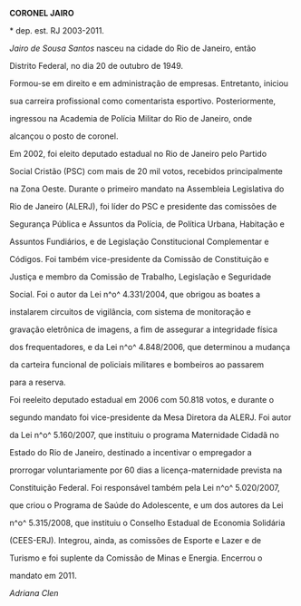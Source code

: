 **CORONEL JAIRO**



\* dep. est. RJ 2003-2011.



*Jairo de Sousa Santos* nasceu na cidade do Rio de Janeiro, então

Distrito Federal, no dia 20 de outubro de 1949.



Formou-se em direito e em administração de empresas. Entretanto, iniciou

sua carreira profissional como comentarista esportivo. Posteriormente,

ingressou na Academia de Polícia Militar do Rio de Janeiro, onde

alcançou o posto de coronel.



Em 2002, foi eleito deputado estadual no Rio de Janeiro pelo Partido

Social Cristão (PSC) com mais de 20 mil votos, recebidos principalmente

na Zona Oeste. Durante o primeiro mandato na Assembleia Legislativa do

Rio de Janeiro (ALERJ), foi líder do PSC e presidente das comissões de

Segurança Pública e Assuntos da Polícia, de Política Urbana, Habitação e

Assuntos Fundiários, e de Legislação Constitucional Complementar e

Códigos. Foi também vice-presidente da Comissão de Constituição e

Justiça e membro da Comissão de Trabalho, Legislação e Seguridade

Social. Foi o autor da Lei n^o^ 4.331/2004, que obrigou as boates a

instalarem circuitos de vigilância, com sistema de monitoração e

gravação eletrônica de imagens, a fim de assegurar a integridade física

dos frequentadores, e da Lei n^o^ 4.848/2006, que determinou a mudança

da carteira funcional de policiais militares e bombeiros ao passarem

para a reserva.



Foi reeleito deputado estadual em 2006 com 50.818 votos, e durante o

segundo mandato foi vice-presidente da Mesa Diretora da ALERJ. Foi autor

da Lei n^o^ 5.160/2007, que instituiu o programa Maternidade Cidadã no

Estado do Rio de Janeiro, destinado a incentivar o empregador a

prorrogar voluntariamente por 60 dias a licença-maternidade prevista na

Constituição Federal. Foi responsável também pela Lei n^o^ 5.020/2007,

que criou o Programa de Saúde do Adolescente, e um dos autores da Lei

n^o^ 5.315/2008, que instituiu o Conselho Estadual de Economia Solidária

(CEES-ERJ). Integrou, ainda, as comissões de Esporte e Lazer e de

Turismo e foi suplente da Comissão de Minas e Energia. Encerrou o

mandato em 2011.



*Adriana Clen*




